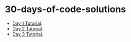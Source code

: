 # 30-days-of-code-solutions

- [Day 1 Tutorial](https://github.com/yash-patel-1402/30-days-of-code-solutions/tree/main/day-1).
- [Day 2 Tutorial](https://github.com/yash-patel-1402/30-days-of-code-solutions/tree/main/day-2).
- [Day 3 Tutorial](https://github.com/yash-patel-1402/30-days-of-code-solutions/tree/main/day-2).
